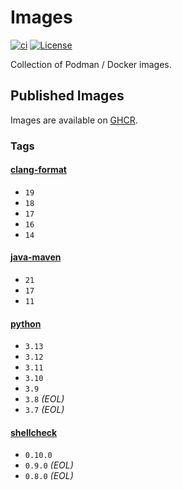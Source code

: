 # Images

[![ci](https://github.com/jhnc-oss/images/actions/workflows/ci.yml/badge.svg)](https://github.com/jhnc-oss/images/actions/workflows/ci.yml)
[![License](https://img.shields.io/badge/license-MIT-yellow.svg)](LICENSE)

Collection of Podman / Docker images.

## Published Images

Images are available on [GHCR](https://github.com/orgs/jhnc-oss/packages?repo_name=images).

### Tags

#### [clang-format](./clang-format/Dockerfile)

- `19`
- `18`
- `17`
- `16`
- `14`

#### [java-maven](./java-maven/Dockerfile)

- `21`
- `17`
- `11`

#### [python](./python/Dockerfile)

- `3.13`
- `3.12`
- `3.11`
- `3.10`
- `3.9`
- `3.8` *(EOL)*
- `3.7` *(EOL)*

#### [shellcheck](./shellcheck/Dockerfile)

- `0.10.0`
- `0.9.0` *(EOL)*
- `0.8.0` *(EOL)*


